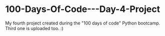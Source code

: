 # 100-Days-Of-Code---Day-4-Project
My fourth project created during the "100 days of code" Python bootcamp. Third one is uploaded too. :)
